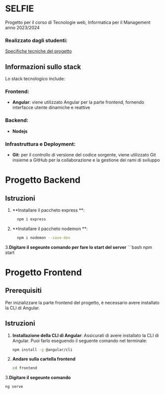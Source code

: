 # SELFIE
Progetto per il corso di Tecnologie web, Informatica per il Management anno 2023/2024

### Realizzato dagli studenti:

[Specifiche tecniche del progetto]()

## Informazioni sullo stack
Lo stack tecnologico include:

### Frontend:

- **Angular**: viene utilizzato Angular per la parte frontend, fornendo interfacce utente dinamiche e reattive 

### Backend:

- **Nodejs**


### Infrastruttura e Deployment:

- **Git**: per il controllo di versione del codice sorgente, viene utilizzato Git insieme a GitHub per la collaborazione e la gestione dei rami di sviluppo


# Progetto Backend
## Istruzioni

1. **Installare il paccheto express **:
    ```bash
      npm i express 

2. **Installare il paccheto nodemon **:
    ```bash
      npm i nodemon --save-dev 
3.**Digitare il segeunte comando per fare lo start del server**
    ```bash
      npm start
     
# Progetto Frontend

## Prerequisiti

Per inizializzare la parte frontend del progetto, è necessario avere installato la CLI di Angular.

## Istruzioni

1. **Installazione della CLI di Angular**: Assicurati di avere installato la CLI di Angular. Puoi farlo eseguendo il seguente comando nel terminale:

   ```bash
   npm install -g @angular/cli
2. **Andare sulla cartella frontend**
   ```bash
   cd frontend
3.**Digitare il segeunte comando**
   ```bash
   ng serve
